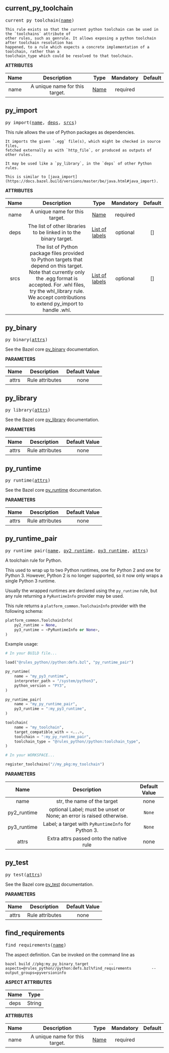 <!-- Generated with Stardoc: http://skydoc.bazel.build -->

<a name="#current_py_toolchain"></a>

## current_py_toolchain

<pre>
current_py_toolchain(<a href="#current_py_toolchain-name">name</a>)
</pre>


    This rule exists so that the current python toolchain can be used in the `toolchains` attribute of
    other rules, such as genrule. It allows exposing a python toolchain after toolchain resolution has
    happened, to a rule which expects a concrete implementation of a toolchain, rather than a
    toolchain_type which could be resolved to that toolchain.
    

**ATTRIBUTES**


| Name  | Description | Type | Mandatory | Default |
| :-------------: | :-------------: | :-------------: | :-------------: | :-------------: |
| name |  A unique name for this target.   | <a href="https://bazel.build/docs/build-ref.html#name">Name</a> | required |  |


<a name="#py_import"></a>

## py_import

<pre>
py_import(<a href="#py_import-name">name</a>, <a href="#py_import-deps">deps</a>, <a href="#py_import-srcs">srcs</a>)
</pre>

This rule allows the use of Python packages as dependencies.

    It imports the given `.egg` file(s), which might be checked in source files,
    fetched externally as with `http_file`, or produced as outputs of other rules.

    It may be used like a `py_library`, in the `deps` of other Python rules.

    This is similar to [java_import](https://docs.bazel.build/versions/master/be/java.html#java_import).
    

**ATTRIBUTES**


| Name  | Description | Type | Mandatory | Default |
| :-------------: | :-------------: | :-------------: | :-------------: | :-------------: |
| name |  A unique name for this target.   | <a href="https://bazel.build/docs/build-ref.html#name">Name</a> | required |  |
| deps |  The list of other libraries to be linked in to the binary target.   | <a href="https://bazel.build/docs/build-ref.html#labels">List of labels</a> | optional | [] |
| srcs |  The list of Python package files provided to Python targets that depend on this target. Note that currently only the .egg format is accepted. For .whl files, try the whl_library rule. We accept contributions to extend py_import to handle .whl.   | <a href="https://bazel.build/docs/build-ref.html#labels">List of labels</a> | optional | [] |


<a name="#py_binary"></a>

## py_binary

<pre>
py_binary(<a href="#py_binary-attrs">attrs</a>)
</pre>

See the Bazel core [py_binary](https://docs.bazel.build/versions/master/be/python.html#py_binary) documentation.

**PARAMETERS**


| Name  | Description | Default Value |
| :-------------: | :-------------: | :-------------: |
| attrs |  Rule attributes   |  none |


<a name="#py_library"></a>

## py_library

<pre>
py_library(<a href="#py_library-attrs">attrs</a>)
</pre>

See the Bazel core [py_library](https://docs.bazel.build/versions/master/be/python.html#py_library) documentation.

**PARAMETERS**


| Name  | Description | Default Value |
| :-------------: | :-------------: | :-------------: |
| attrs |  Rule attributes   |  none |


<a name="#py_runtime"></a>

## py_runtime

<pre>
py_runtime(<a href="#py_runtime-attrs">attrs</a>)
</pre>

See the Bazel core [py_runtime](https://docs.bazel.build/versions/master/be/python.html#py_runtime) documentation.

**PARAMETERS**


| Name  | Description | Default Value |
| :-------------: | :-------------: | :-------------: |
| attrs |  Rule attributes   |  none |


<a name="#py_runtime_pair"></a>

## py_runtime_pair

<pre>
py_runtime_pair(<a href="#py_runtime_pair-name">name</a>, <a href="#py_runtime_pair-py2_runtime">py2_runtime</a>, <a href="#py_runtime_pair-py3_runtime">py3_runtime</a>, <a href="#py_runtime_pair-attrs">attrs</a>)
</pre>

A toolchain rule for Python.

This used to wrap up to two Python runtimes, one for Python 2 and one for Python 3.
However, Python 2 is no longer supported, so it now only wraps a single Python 3
runtime.

Usually the wrapped runtimes are declared using the `py_runtime` rule, but any
rule returning a `PyRuntimeInfo` provider may be used.

This rule returns a `platform_common.ToolchainInfo` provider with the following
schema:

```python
platform_common.ToolchainInfo(
    py2_runtime = None,
    py3_runtime = <PyRuntimeInfo or None>,
)
```

Example usage:

```python
# In your BUILD file...

load("@rules_python//python:defs.bzl", "py_runtime_pair")

py_runtime(
    name = "my_py3_runtime",
    interpreter_path = "/system/python3",
    python_version = "PY3",
)

py_runtime_pair(
    name = "my_py_runtime_pair",
    py3_runtime = ":my_py3_runtime",
)

toolchain(
    name = "my_toolchain",
    target_compatible_with = <...>,
    toolchain = ":my_py_runtime_pair",
    toolchain_type = "@rules_python//python:toolchain_type",
)
```

```python
# In your WORKSPACE...

register_toolchains("//my_pkg:my_toolchain")
```


**PARAMETERS**


| Name  | Description | Default Value |
| :-------------: | :-------------: | :-------------: |
| name |  str, the name of the target   |  none |
| py2_runtime |  optional Label; must be unset or None; an error is raised     otherwise.   |  <code>None</code> |
| py3_runtime |  Label; a target with <code>PyRuntimeInfo</code> for Python 3.   |  <code>None</code> |
| attrs |  Extra attrs passed onto the native rule   |  none |


<a name="#py_test"></a>

## py_test

<pre>
py_test(<a href="#py_test-attrs">attrs</a>)
</pre>

See the Bazel core [py_test](https://docs.bazel.build/versions/master/be/python.html#py_test) documentation.

**PARAMETERS**


| Name  | Description | Default Value |
| :-------------: | :-------------: | :-------------: |
| attrs |  Rule attributes   |  none |


<a name="#find_requirements"></a>

## find_requirements

<pre>
find_requirements(<a href="#find_requirements-name">name</a>)
</pre>

The aspect definition. Can be invoked on the command line as

    bazel build //pkg:my_py_binary_target         --aspects=@rules_python//python:defs.bzl%find_requirements         --output_groups=pyversioninfo


**ASPECT ATTRIBUTES**


| Name | Type |
| :-------------: | :-------------: |
| deps| String |


**ATTRIBUTES**


| Name  | Description | Type | Mandatory | Default |
| :-------------: | :-------------: | :-------------: | :-------------: | :-------------: |
| name |  A unique name for this target.   | <a href="https://bazel.build/docs/build-ref.html#name">Name</a> | required |   |


